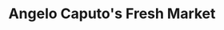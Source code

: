 ---
title: "Angelo Caputo's Fresh Market"
url: /hanover-park/angelo-caputos-fresh-market/
shop: supermarket
---